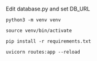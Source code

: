 
Edit database.py and set DB_URL

`python3 -m venv venv`

`source venv/bin/activate`

`pip install -r requirements.txt`

`uvicorn routes:app --reload`
